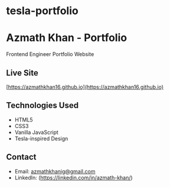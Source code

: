 # tesla-portfolio
# Azmath Khan - Portfolio

Frontend Engineer Portfolio Website

## Live Site
[https://azmathkhan16.github.io](https://azmathkhan16.github.io)

## Technologies Used
- HTML5
- CSS3
- Vanilla JavaScript
- Tesla-inspired Design

## Contact
- Email: azmathkhanig@gmail.com
- LinkedIn: (https://linkedin.com/in/azmath-khan/)
